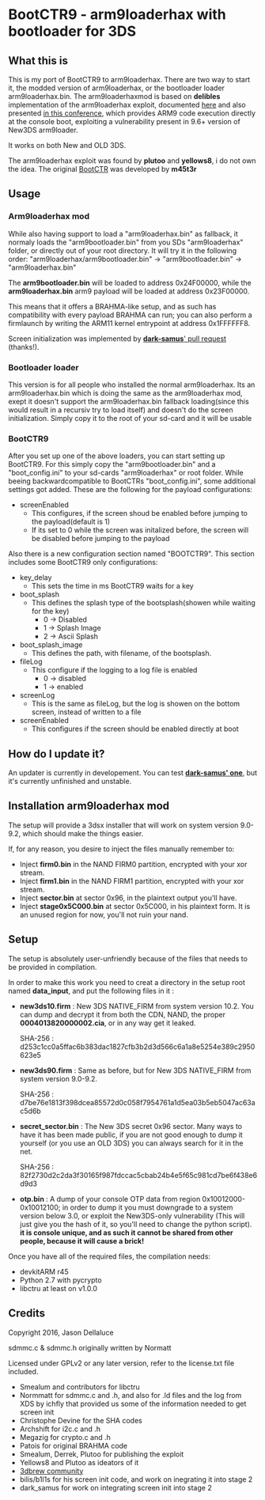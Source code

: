 # BootCTR9 - arm9loaderhax with bootloader for 3DS

## What this is

This is my port of BootCTR9 to arm9loaderhax. There are two way to start it, the modded version of arm9loaderhax, or the bootloader loader arm9loaderhax.bin.
The arm9loaderhaxmod is based on **delibles** implementation of the arm9loaderhax exploit, documented [here](http://3dbrew.org/wiki/3DS_System_Flaws) and also presented [in this conference](https://media.ccc.de/v/32c3-7240-console_hacking), which provides ARM9 code execution directly at the console boot, exploiting a vulnerability present in 9.6+ version of New3DS arm9loader.


It works on both New and OLD 3DS.

The arm9loaderhax exploit was found by **plutoo** and **yellows8**, i do not own the idea.
The original [BootCTR](https://github.com/m45t3r/BootCtr) was developed by **m45t3r**

## Usage

### Arm9loaderhax mod

While also having support to load a "arm9loaderhax.bin" as fallback, it normaly loads the "arm9bootloader.bin" from you SDs "arm9loaderhax" folder, or directly out of your root directory. It will try it in the following order:
"arm9loaderhax/arm9bootloader.bin" -> "arm9bootloader.bin" -> "arm9loaderhax.bin"

The **arm9bootloader.bin** will be loaded to address 0x24F00000, while the **arm9loaderhax.bin** arm9 payload will be loaded at address 0x23F00000.

This means that it offers a BRAHMA-like setup, and as such has compatibility with every payload BRAHMA can run; you can also perform a firmlaunch by writing the ARM11 kernel entrypoint at address 0x1FFFFFF8.

Screen initialization was implemented by [**dark-samus**' pull request](https://github.com/delebile/arm9loaderhax/pull/9) (thanks!).

### Bootloader loader

This version is for all people who installed the normal arm9loaderhax. Its an arm9loaderhax.bin which is doing the same as the arm9loaderhax mod, exept it doesn't support the arm9loaderhax.bin fallback loading(since this would result in a recursiv try to load itself) and doesn't do the screen initialization. Simply copy it to the root of your sd-card and it will be usable

### BootCTR9

After you set up one of the above loaders, you can start setting up BootCTR9. For this simply copy the "arm9bootloader.bin" and a "boot_config.ini" to your sd-cards "arm9loaderhax" or root folder.
While beeing backwardcompatible to BootCTRs "boot_config.ini", some additional settings got added.
These are the following for the payload configurations:
* screenEnabled
    * This configures, if the screen shoud be enabled before jumping to the payload(default is 1)
    * If its set to 0 while the screen was initalized before, the screen will be disabled before jumping to the payload

Also there is a new configuration section named "BOOTCTR9".
This section includes some BootCTR9 only configurations:
* key_delay
    * This sets the time in ms BootCTR9 waits for a key
* boot_splash
    * This defines the splash type of the bootsplash(showen while waiting for the key)
        * 0 -> Disabled
        * 1 -> Splash Image
        * 2 -> Ascii Splash
* boot_splash_image
    * This defines the path, with filename, of the bootsplash.
* fileLog
    * This configure if the logging to a log file is enabled
        * 0 -> disabled
        * 1 -> enabled
* screenLog
    * This is the same as fileLog, but the log is showen on the bottom screen, instead of written to a file
* screenEnabled
    * This configures if the screen should be enabled directly at boot


## How do I update it?

An updater is currently in developement. You can test [**dark-samus' one**](https://gbatemp.net/attachments/installer-zip.40329/), but it's currently unfinished and unstable. 

## Installation arm9loaderhax mod

The setup will provide a 3dsx installer that will work on system version 9.0-9.2, which should make the things easier.

If, for any reason, you desire to inject the files manually remember to:

* Inject **firm0.bin** in the NAND FIRM0 partition, encrypted with your xor stream.
* Inject **firm1.bin** in the NAND FIRM1 partition, encrypted with your xor stream.
* Inject **sector.bin** at sector 0x96, in the plaintext output you'll have.
* Inject **stage0x5C000.bin** at sector 0x5C000, in his plaintext form. It is an unused region for now, you'll not ruin your nand.


## Setup

The setup is absolutely user-unfriendly because of the files that needs to be provided in compilation.

In order to make this work you need to creat a directory in the setup root named **data_input**, and put the following files in it :

* **new3ds10.firm** : New 3DS NATIVE_FIRM from system version 10.2. You can dump and decrypt it from both the CDN, NAND, the proper **0004013820000002.cia**, or in any way get it leaked.


	SHA-256 : d253c1cc0a5ffac6b383dac1827cfb3b2d3d566c6a1a8e5254e389c2950623e5
     
* **new3ds90.firm** : Same as before, but for New 3DS NATIVE_FIRM from system version 9.0-9.2.


	SHA-256 : d7be76e1813f398dcea85572d0c058f7954761a1d5ea03b5eb5047ac63ac5d6b

* **secret_sector.bin** : The New 3DS secret 0x96 sector. Many ways to have it has been made public, if you are not good enough to dump it yourself (or you use an OLD 3DS) you can always search for it in the net.


	SHA-256 : 82f2730d2c2da3f30165f987fdccac5cbab24b4e5f65c981cd7be6f438e6d9d3
* **otp.bin** : A dump of your console OTP data from region 0x10012000-0x10012100; in order to dump it you must downgrade to a system version below 3.0, or exploit the New3DS-only vulnerability (This will just give you the hash of it, so you'll need to change the python script).
**it is console unique, and as such it cannot be shared from other people, because it will cause a brick!**


Once you have all of the required files, the compilation needs:

* devkitARM r45
* Python 2.7 with pycrypto
* libctru at least on v1.0.0

## Credits

Copyright 2016, Jason Dellaluce

sdmmc.c & sdmmc.h originally written by Normatt

Licensed under GPLv2 or any later version, refer to the license.txt file included.

* Smealum and contributors for libctru
* Normmatt for sdmmc.c and .h, and also for .ld files and the log from XDS by ichfly that provided us some of the information needed to get screen init
* Christophe Devine for the SHA codes
* Archshift for i2c.c and .h
* Megazig for crypto.c and .h
* Patois for original BRAHMA code
* Smealum, Derrek, Plutoo for publishing the exploit
* Yellows8 and Plutoo as ideators of it
* [3dbrew community](http://3dbrew.org/)
* bilis/b1l1s for his screen init code, and work on inegrating it into stage 2
* dark_samus for work on integrating screen init into stage 2
